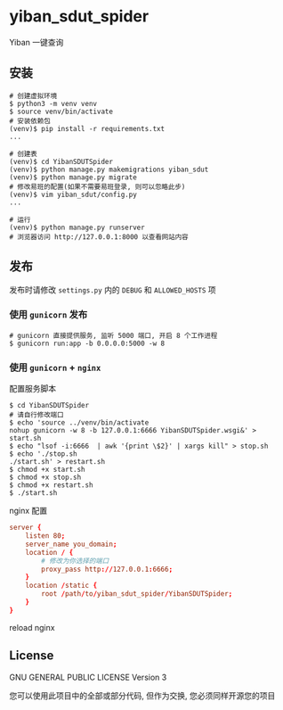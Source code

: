 # yiban_sdut_spider

Yiban 一键查询

## 安装

```shell
# 创建虚拟环境
$ python3 -m venv venv
$ source venv/bin/activate
# 安装依赖包
(venv)$ pip install -r requirements.txt
...

# 创建表
(venv)$ cd YibanSDUTSpider
(venv)$ python manage.py makemigrations yiban_sdut
(venv)$ python manage.py migrate
# 修改易班的配置(如果不需要易班登录, 则可以忽略此步)
(venv)$ vim yiban_sdut/config.py
...

# 运行
(venv)$ python manage.py runserver
# 浏览器访问 http://127.0.0.1:8000 以查看网站内容
```

## 发布

发布时请修改 ```settings.py``` 内的 ```DEBUG``` 和 ```ALLOWED_HOSTS``` 项

### 使用 ```gunicorn``` 发布

```shell
# gunicorn 直接提供服务, 监听 5000 端口, 开启 8 个工作进程
$ gunicorn run:app -b 0.0.0.0:5000 -w 8
```

### 使用 ```gunicorn``` + ```nginx```

配置服务脚本

```shell
$ cd YibanSDUTSpider
# 请自行修改端口
$ echo 'source ../venv/bin/activate
nohup gunicorn -w 8 -b 127.0.0.1:6666 YibanSDUTSpider.wsgi&' > start.sh
$ echo "lsof -i:6666  | awk '{print \$2}' | xargs kill" > stop.sh
$ echo './stop.sh
./start.sh' > restart.sh
$ chmod +x start.sh
$ chmod +x stop.sh
$ chmod +x restart.sh
$ ./start.sh
```

nginx 配置

```conf
server {
    listen 80;
    server_name you_domain;
    location / {
        # 修改为你选择的端口
        proxy_pass http://127.0.0.1:6666;
    }
    location /static {
        root /path/to/yiban_sdut_spider/YibanSDUTSpider;
    }
}
```

reload nginx

## License

GNU GENERAL PUBLIC LICENSE Version 3

您可以使用此项目中的全部或部分代码, 但作为交换, 您必须同样开源您的项目